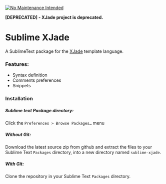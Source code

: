 [![No Maintenance Intended](http://unmaintained.tech/badge.svg)](http://unmaintained.tech/)

**[DEPRECATED] - XJade project is deprecated.**

# Sublime XJade

A SublimeText package for the [XJade](https://github.com/dorny/xjade) template language.

### Features:

* Syntax definition
* Comments preferences
* Snippets


### Installation

##### Sublime text Package directory:
Click the `Preferences > Browse Packages…` menu


##### Without Git:
Download the latest source zip from github and extract the files to your Sublime Text `Packages` directory, into a new directory named `sublime-xjade`.

##### With Git:
Clone the repository in your Sublime Text `Packages` directory.
